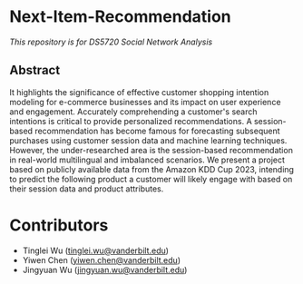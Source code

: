 # Next-Item-Recommendation

_This repository is for DS5720 Social Network Analysis_

## Abstract

It highlights the significance of effective customer shopping intention modeling for e-commerce businesses and its impact on user experience and engagement. Accurately comprehending a customer's search intentions is critical to provide personalized recommendations. A session-based recommendation has become famous for forecasting subsequent purchases using customer session data and machine learning techniques. However, the under-researched area is the session-based recommendation in real-world multilingual and imbalanced scenarios. We present a project based on publicly available data from the Amazon KDD Cup 2023, intending to predict the following product a customer will likely engage with based on their session data and product attributes.


# Contributors

- Tinglei Wu (tinglei.wu@vanderbilt.edu)
- Yiwen Chen (yiwen.chen@vanderbilt.edu)
- Jingyuan Wu (jingyuan.wu@vanderbilt.edu)
